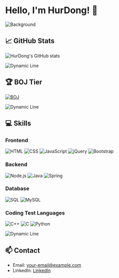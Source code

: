 # Hello, I'm HurDong! 👋

![Background](https://media.giphy.com/media/l46CbZ7KWEhN1oci4/giphy.gif)

## 📈 GitHub Stats

![HurDong's GitHub stats](https://github-readme-stats.vercel.app/api?username=HurDong&show_icons=true&theme=radical)

![Dynamic Line](https://i.imgur.com/4YsotEq.gif)

## 🏆 BOJ Tier

[![BOJ](http://mazassumnida.wtf/api/v2/generate_badge?boj=gjehdals456)](https://www.acmicpc.net/user/gjehdals456)

![Dynamic Line](https://i.imgur.com/4YsotEq.gif)

## 💻 Skills

### Frontend
![HTML](https://img.shields.io/badge/-HTML-orange?logo=html5&logoColor=white)
![CSS](https://img.shields.io/badge/-CSS-blue?logo=css3&logoColor=white)
![JavaScript](https://img.shields.io/badge/-JavaScript-yellow?logo=javascript&logoColor=white)
![jQuery](https://img.shields.io/badge/-jQuery-blue?logo=jquery&logoColor=white)
![Bootstrap](https://img.shields.io/badge/-Bootstrap-purple?logo=bootstrap&logoColor=white)

### Backend
![Node.js](https://img.shields.io/badge/-Node.js-green?logo=node.js&logoColor=white)
![Java](https://img.shields.io/badge/-Java-red?logo=java&logoColor=white)
![Spring](https://img.shields.io/badge/-Spring-brightgreen?logo=spring&logoColor=white)

### Database
![SQL](https://img.shields.io/badge/-SQL-blue?logo=sql&logoColor=white)
![MySQL](https://img.shields.io/badge/-MySQL-lightblue?logo=mysql&logoColor=white)

### Coding Test Languages
![C++](https://img.shields.io/badge/-C++-purple?logo=c%2B%2B&logoColor=white)
![C](https://img.shields.io/badge/-C-grey?logo=c&logoColor=white)
![Python](https://img.shields.io/badge/-Python-yellow?logo=python&logoColor=white)

![Dynamic Line](https://i.imgur.com/4YsotEq.gif)

## 📫 Contact

- Email: your-email@example.com
- LinkedIn: [LinkedIn](https://www.linkedin.com/in/your-linkedin-profile/)
